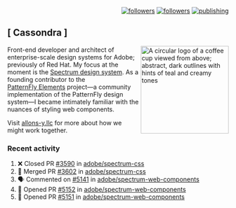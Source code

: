 <p align="right"><a rel="me" href="https://front-end.social/@castastrophe">
    <img alt="followers" title="Follow me on Mastodon" src="https://img.shields.io/mastodon/follow/109297102751309835?domain=https%3A%2F%2Ffront-end.social&label=Follow&logo=mastodon&logoColor=white&style=for-the-badge&labelColor=008080&color=006969"/></a>
  <a href="https://codepen.io/castastrophe/">
    <img alt="followers" title="Follow me on CodePen" src="https://img.shields.io/badge/23-1?color=640464&labelColor=7c007c&style=for-the-badge&logo=codepen&label=Follow"/></a>
<a href="https://castastrophe.medium.com/">
    <img alt="publishing" title="View articles on Medium" src="https://img.shields.io/badge/107-1?color=666&labelColor=444&label=subscribe&logo=medium&logoColor=white&style=for-the-badge"/></a>
</p>

## [&nbsp;Cassondra&nbsp;]

<img align="right" src="https://github-production-user-asset-6210df.s3.amazonaws.com/1840295/253016758-ba468774-1cd3-42c2-8f43-947b5eeb5edf.png" height="200" alt="A circular logo of a coffee cup viewed from above; abstract, dark outlines with hints of teal and creamy tones">

Front-end developer and architect of enterprise-scale design systems for Adobe; previously of Red Hat. My focus at the moment is the [Spectrum design system](https://github.com/adobe/spectrum-css). As a founding contributor to the [PatternFly&nbsp;Elements](https://github.com/patternfly/patternfly-elements) project&mdash;a community implementation of the PatternFly design system&mdash;I became intimately familiar with the nuances of styling web components.

Visit [allons-y.llc](http://allons-y.llc/) for more about how we might work together.

### Recent activity

<!--START_SECTION:activity-->
1. ❌ Closed PR [#3590](https://github.com/adobe/spectrum-css/pull/3590) in [adobe/spectrum-css](https://github.com/adobe/spectrum-css)
2. 🎉 Merged PR [#3602](https://github.com/adobe/spectrum-css/pull/3602) in [adobe/spectrum-css](https://github.com/adobe/spectrum-css)
3. 🗣 Commented on [#5141](https://github.com/adobe/spectrum-web-components/pull/5141#issuecomment-2702083611) in [adobe/spectrum-web-components](https://github.com/adobe/spectrum-web-components)
4. 💪 Opened PR [#5152](https://github.com/adobe/spectrum-web-components/pull/5152) in [adobe/spectrum-web-components](https://github.com/adobe/spectrum-web-components)
5. 💪 Opened PR [#5151](https://github.com/adobe/spectrum-web-components/pull/5151) in [adobe/spectrum-web-components](https://github.com/adobe/spectrum-web-components)
<!--END_SECTION:activity-->
